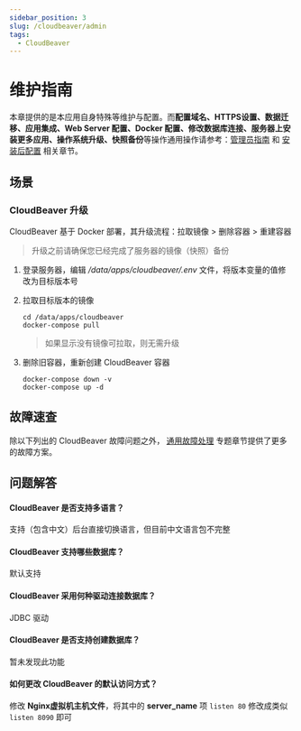 ```yaml
---
sidebar_position: 3
slug: /cloudbeaver/admin
tags:
  - CloudBeaver
---
```


# 维护指南

本章提供的是本应用自身特殊等维护与配置。而**配置域名、HTTPS设置、数据迁移、应用集成、Web Server 配置、Docker 配置、修改数据库连接、服务器上安装更多应用、操作系统升级、快照备份**等操作通用操作请参考：[管理员指南](../administrator) 和 [安装后配置](../installation/setup/) 相关章节。

## 场景

### CloudBeaver 升级

CloudBeaver 基于 Docker 部署，其升级流程：拉取镜像 > 删除容器 > 重建容器

> 升级之前请确保您已经完成了服务器的镜像（快照）备份

1. 登录服务器，编辑 */data/apps/cloudbeaver/.env* 文件，将版本变量的值修改为目标版本号

2. 拉取目标版本的镜像
   ```
   cd /data/apps/cloudbeaver
   docker-compose pull
   ```
   > 如果显示没有镜像可拉取，则无需升级

3. 删除旧容器，重新创建 CloudBeaver 容器
    ```
    docker-compose down -v
    docker-compose up -d
    ```


## 故障速查

除以下列出的 CloudBeaver 故障问题之外， [通用故障处理](../troubleshooting) 专题章节提供了更多的故障方案。 

## 问题解答

#### CloudBeaver 是否支持多语言？

支持（包含中文）后台直接切换语言，但目前中文语言包不完整

#### CloudBeaver 支持哪些数据库？

默认支持 

#### CloudBeaver 采用何种驱动连接数据库？

JDBC 驱动

#### CloudBeaver 是否支持创建数据库？

暂未发现此功能


#### 如何更改 CloudBeaver 的默认访问方式？

修改 **Nginx虚拟机主机文件**，将其中的 **server_name** 项 `listen 80` 修改成类似 `listen 8090` 即可
